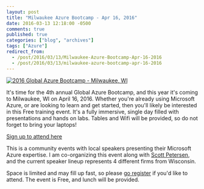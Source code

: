 ```yaml
---
layout: post
title: "Milwaukee Azure Bootcamp - Apr 16, 2016"
date: 2016-03-13 12:18:00 -0500
comments: true
published: true
categories: ["blog", "archives"]
tags: ["Azure"]
redirect_from: 
  - /post/2016/03/13/Milwaukee-Azure-Bootcamp-Apr-16-2016
  - /post/2016/03/13/milwaukee-azure-bootcamp-apr-16-2016
---
```

<!-- more -->
<p><a href="https://www.eventbrite.com/e/2016-global-azure-bootcamp-milwaukee-wi-tickets-21122340489" target="_blank"><img src="https://img.evbuc.com/https%3A%2F%2Fimg.evbuc.com%2Fhttps%253A%252F%252Fcdn.evbuc.com%252Fimages%252F18672660%252F101867168385%252F1%252Foriginal.jpg%3Frect%3D9%252C0%252C1400%252C700%26s%3D193695a4e9dc8ca48fce9327655f9e60?w=1000&amp;s=132297eaaa81f6b2501d9011dd83476e" alt="2016 Global Azure Bootcamp - Milwaukee, WI" /></a></p>
<p>It's time for the 4th annual Global Azure Bootcamp, and this year it's coming to Milwaukee, WI on April 16, 2016. Whether you're already using Microsoft Azure, or are looking to learn and get started, then you'll likely be interested in this Free training event. It's a fully immersive, single day filled with presentations and hands on labs. Tables and Wifi will be provided, so do not forget to bring your laptops!</p>
<p><a href="https://www.eventbrite.com/e/2016-global-azure-bootcamp-milwaukee-wi-tickets-21122340489" target="_blank">Sign up to attend here</a></p>
<p>This is a community events with local speakers presenting their Microsoft Azure expertise. I am co-organizing this event along with <a href="http://www.datawisdoms.com" target="_blank">Scott Petersen</a>, and the current speaker lineup represents 4 different firms from Wisconsin.</p>
<p>Space is limited and may fill up fast, so please <a href="https://www.eventbrite.com/e/2016-global-azure-bootcamp-milwaukee-wi-tickets-21122340489" target="_blank">go register</a> if you'd like to attend. The event is Free, and lunch will be provided.</p>
